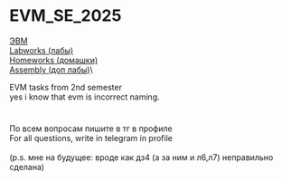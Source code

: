 # EVM_SE_2025

[ЭВМ](https://github.com/JustAGod1/bevm)\
[Labworks (лабы)](Labworks/)\
[Homeworks (домашки)](Homeworks/)\
[Assembly (доп лабы)](Assembly/)\

EVM tasks from 2nd semester\
yes i know that evm is incorrect naming.

#

По всем вопросам пишите в тг в профиле\
For all questions, write in telegram in profile\
\
(p.s. мне на будущее: вроде как дз4 (а за ним и л6,л7) неправильно сделана)